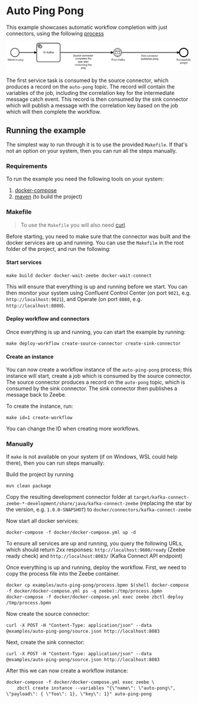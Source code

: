 # Auto Ping Pong

This example showcases automatic workflow completion with just connectors, using
the following [process](process.bpmn)

![Process](process.png)

The first service task is consumed by the source connector, which produces a record
on the `auto-pong` topic. The record will contain the variables of the job, including 
the correlation key for the intermediate message catch event. This record is then consumed
by the sink connector which will publish a message with the correlation key based on the job
which will then complete the workflow.

## Running the example

The simplest way to run through it is to use the provided `Makefile`. If that's not an
option on your system, then you can run all the steps manually.

### Requirements

To run the example you need the following tools on your system:

1. [docker-compose](https://docs.docker.com/compose/)
1. [maven](https://maven.apache.org/) (to build the project)

### Makefile

> To use the `Makefile` you will also need [curl](https://curl.haxx.se/).

Before starting, you need to make sure that the connector was built and the docker services are
up and running. You can use the `Makefile` in the root folder of the project, and run the following:

#### Start services

```shell
make build docker docker-wait-zeebe docker-wait-connect
```

This will ensure that everything is up and running before we start. You can then monitor your system
using Confluent Control Center (on port `9021`, e.g. `http://localhost:9021`), and Operate (on port 
`8080`, e.g. `http://localhost:8080`).

#### Deploy workflow and connectors

Once everything is up and running, you can start the example by running:

```shell
make deploy-workflow create-source-connector create-sink-connector
```

#### Create an instance

You can now create a workflow instance of the `auto-ping-pong` process; this instance will start,
create a job which is consumed by the source connector. The source connector produces a record on the `auto-pong`
topic, which is consumed by the sink connector. The sink connector then publishes a message back to Zeebe.

To create the instance, run:

```shell
make id=1 create-workflow
```

You can change the ID when creating more workflows.


### Manually

If `make` is not available on your system (if on Windows, WSL could help there), then you can run
steps manually:

Build the project by running

```shell
mvn clean package
```

Copy the resulting development connector folder at `target/kafka-connect-zeebe-*-development/share/java/kafka-connect-zeebe` 
(replacing the star by the version, e.g. `1.0.0-SNAPSHOT`) to `docker/connectors/kafka-connect-zeebe`

Now start all docker services:

```shell
docker-compose -f docker/docker-compose.yml up -d
```


To ensure all services are up and running, you query the following URLs, which should return 2xx
responses: `http://localhost:9600/ready` (Zeebe ready check) and `http://localhost:8083/` (Kafka
Connect API endpoint)

Once everything is up and running, deploy the workflow. 
First, we need to copy the process file into the Zeebe container.

```shell
docker cp examples/auto-ping-pong/process.bpmn $(shell docker-compose -f docker/docker-compose.yml ps -q zeebe):/tmp/process.bpmn
docker-compose -f docker/docker-compose.yml exec zeebe zbctl deploy /tmp/process.bpmn
```

Now create the source connector:
```shell
curl -X POST -H "Content-Type: application/json" --data @examples/auto-ping-pong/source.json http://localhost:8083
```

Next, create the sink connector:

```
curl -X POST -H "Content-Type: application/json" --data @examples/auto-ping-pong/source.json http://localhost:8083
```

After this we can now create a workflow instance:

```shell
docker-compose -f docker/docker-compose.yml exec zeebe \
	zbctl create instance --variables "{\"name\": \"auto-pong\", \"payload\": { \"foo\": 1}, \"key\": 1}" auto-ping-pong
```
